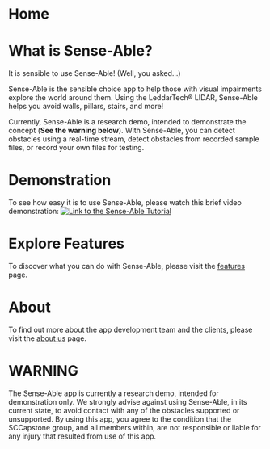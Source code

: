 # Home

# What is Sense-Able?
It is sensible to use Sense-Able! (Well, you asked...)

Sense-Able is the sensible choice app to help those with visual impairments explore the world around them.  Using the LeddarTech® LIDAR, Sense-Able helps you avoid walls, pillars, stairs, and more!

Currently, Sense-Able is a research demo, intended to demonstrate the concept (**See the warning below**).  With Sense-Able, you can detect obstacles using a real-time stream, detect obstacles from recorded sample files, or record your own files for testing.

# Demonstration
To see how easy it is to use Sense-Able, please watch this brief video demonstration:
[![Link to the Sense-Able Tutorial](https://youtu.be/I3KSW96VbEU)](https://youtu.be/I3KSW96VbEU "Sense-Able Tutorial")

# Explore Features
To discover what you can do with Sense-Able, please visit the [features](https://sccapstone.github.io/Sense-Able/features) page.

# About
To find out more about the app development team and the clients, please visit the [about us](https://sccapstone.github.io/Sense-Able/about) page.

# WARNING
The Sense-Able app is currently a research demo, intended for demonstration only.  We strongly advise against using Sense-Able, in its current state, to avoid contact with any of the obstacles supported or unsupported.  By using this app, you agree to the condition that the SCCapstone group, and all members within, are not responsible or liable for any injury that resulted from use of this app.

